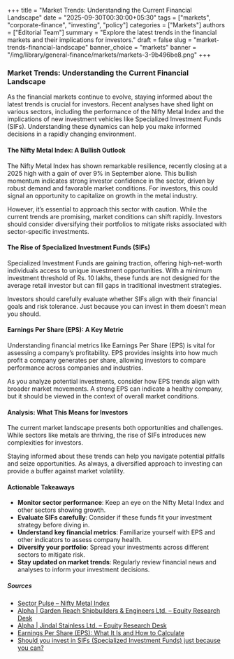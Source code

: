 +++
title = "Market Trends: Understanding the Current Financial Landscape"
date = "2025-09-30T00:30:00+05:30"
tags = ["markets", "corporate-finance", "investing", "policy"]
categories = ["Markets"]
authors = ["Editorial Team"]
summary = "Explore the latest trends in the financial markets and their implications for investors."
draft = false
slug = "market-trends-financial-landscape"
banner_choice = "markets"
banner = "/img/library/general-finance/markets/markets-3-9b496be8.png"
+++

### Market Trends: Understanding the Current Financial Landscape

As the financial markets continue to evolve, staying informed about the latest trends is crucial for investors. Recent analyses have shed light on various sectors, including the performance of the Nifty Metal Index and the implications of new investment vehicles like Specialized Investment Funds (SIFs). Understanding these dynamics can help you make informed decisions in a rapidly changing environment.

#### The Nifty Metal Index: A Bullish Outlook

The Nifty Metal Index has shown remarkable resilience, recently closing at a 2025 high with a gain of over 9% in September alone. This bullish momentum indicates strong investor confidence in the sector, driven by robust demand and favorable market conditions. For investors, this could signal an opportunity to capitalize on growth in the metal industry.

However, it’s essential to approach this sector with caution. While the current trends are promising, market conditions can shift rapidly. Investors should consider diversifying their portfolios to mitigate risks associated with sector-specific investments.

#### The Rise of Specialized Investment Funds (SIFs)

Specialized Investment Funds are gaining traction, offering high-net-worth individuals access to unique investment opportunities. With a minimum investment threshold of Rs. 10 lakhs, these funds are not designed for the average retail investor but can fill gaps in traditional investment strategies. 

Investors should carefully evaluate whether SIFs align with their financial goals and risk tolerance. Just because you can invest in them doesn’t mean you should. 

#### Earnings Per Share (EPS): A Key Metric

Understanding financial metrics like Earnings Per Share (EPS) is vital for assessing a company’s profitability. EPS provides insights into how much profit a company generates per share, allowing investors to compare performance across companies and industries. 

As you analyze potential investments, consider how EPS trends align with broader market movements. A strong EPS can indicate a healthy company, but it should be viewed in the context of overall market conditions.

#### Analysis: What This Means for Investors

The current market landscape presents both opportunities and challenges. While sectors like metals are thriving, the rise of SIFs introduces new complexities for investors. 

Staying informed about these trends can help you navigate potential pitfalls and seize opportunities. As always, a diversified approach to investing can provide a buffer against market volatility.

#### Actionable Takeaways

- **Monitor sector performance**: Keep an eye on the Nifty Metal Index and other sectors showing growth.
- **Evaluate SIFs carefully**: Consider if these funds fit your investment strategy before diving in.
- **Understand key financial metrics**: Familiarize yourself with EPS and other indicators to assess company health.
- **Diversify your portfolio**: Spread your investments across different sectors to mitigate risk.
- **Stay updated on market trends**: Regularly review financial news and analyses to inform your investment decisions.

##### Sources
- [Sector Pulse – Nifty Metal Index](https://fundsindia.com/blog/equities/sector-pulse-nifty-metal-index-2/33054)
- [Alpha | Garden Reach Shipbuilders & Engineers Ltd. – Equity Research Desk](https://fundsindia.com/blog/equities/alpha-garden-reach-shipbuilders-engineers-ltd-equity-research-desk/33077)
- [Alpha | Jindal Stainless Ltd. – Equity Research Desk](https://fundsindia.com/blog/equities/alpha-jindal-stainless-ltd-equity-research-desk-2/33030)
- [Earnings Per Share (EPS): What It Is and How to Calculate](https://www.etmoney.com/learn/stocks/what-is-eps/)
- [Should you invest in SIFs (Specialized Investment Funds) just because you can?](https://freefincal.com/should-you-invest-in-sifs-specialized-investment-funds-just-because-you-can/)
